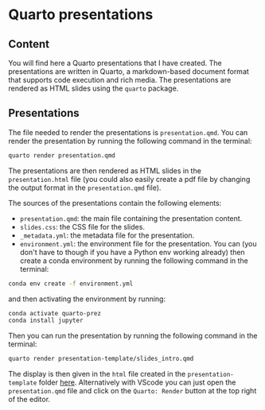 # Quarto presentations

## Content

You will find here a Quarto presentations that I have created. The presentations are written in Quarto, a markdown-based document format that supports code execution and rich media. The presentations are rendered as HTML slides using the `quarto` package.

## Presentations

The file needed to render the presentations is `presentation.qmd`. You can render the presentation by running the following command in the terminal:

```bash
quarto render presentation.qmd
```

The presentations are then rendered as HTML slides in the `presentation.html` file (you could also easily create a pdf file by changing the output format in the `presentation.qmd` file).

The sources of the presentations contain the following elements:

- `presentation.qmd`: the main file containing the presentation content.
- `slides.css`: the CSS file for the slides.
- `_metadata.yml`: the metadata file for the presentation.
- `environment.yml`: the environment file for the presentation. You can (you don't have to though if you have a Python env working already) then create a conda environment by running the following command in the terminal:

```bash
conda env create -f environment.yml
```
and then activating the environment by running:

```bash
conda activate quarto-prez
conda install jupyter
```

Then you can run the presentation by running the following command in the terminal:

```bash
quarto render presentation-template/slides_intro.qmd
```

The display is then given in the `html` file created in the `presentation-template` folder [here](presentation-template/slides_intro.html).
Alternatively with VScode you can just open the `presentation.qmd` file and click on the `Quarto: Render` button at the top right of the editor.
